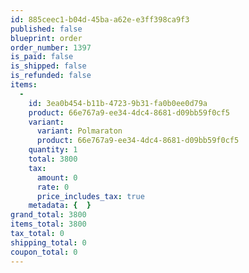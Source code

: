 ```yaml
---
id: 885ceec1-b04d-45ba-a62e-e3ff398ca9f3
published: false
blueprint: order
order_number: 1397
is_paid: false
is_shipped: false
is_refunded: false
items:
  -
    id: 3ea0b454-b11b-4723-9b31-fa0b0ee0d79a
    product: 66e767a9-ee34-4dc4-8681-d09bb59f0cf5
    variant:
      variant: Polmaraton
      product: 66e767a9-ee34-4dc4-8681-d09bb59f0cf5
    quantity: 1
    total: 3800
    tax:
      amount: 0
      rate: 0
      price_includes_tax: true
    metadata: {  }
grand_total: 3800
items_total: 3800
tax_total: 0
shipping_total: 0
coupon_total: 0
---
```

